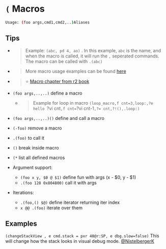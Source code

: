 <!-- TITLE: ( -->

#  `(` Macros
```sh
Usage: (foo args,cmd1,cmd2,..)Aliases
```
## Tips
  - > Example: `(abc, pd 4, ao)` . In this example, `abc` is the name, and when the macro is called, it will run the `,` seperated commands. The macro can be called with `.(abc)`

  - > More macro usage examples can be found [here](/home/misc/usage-examples#macros)

 - > ⭐ [Macro chapter from r2 book](https://radare.gitbooks.io/radare2book/content/scripting/macros.html)

- `(foo args,..,..)` define a macro
	- > Example for loop in macro `(loop_macro,f cnt=3,loop:,?e hello `?vi cnt`,f cnt=`?vi cnt-1`,?= cnt,?!(),.loop:)`
- `(foo args,..,..)()` define and call a macro
- `(-foo)` remove a macro
- `.(foo)` to call it
- `()` break inside macro
- `(*` list all defined macros
- Argument support:
  - `(foo x y, $0 @ $1)` define fun with args (x - $0, y - $1)
  - `.(foo 128 0x804800)` call it with args
- Iterations:
  - `.(foo,() $@)` define iterator returning iter index
  - `x @@ .(foo)` iterate over them

## Examples
`(changeStackView , e cmd.stack = pxr 40@r:SP, e dbg.slow=false)` This will change how the stack looks in visual debug mode. [@NistelbergerK](https://twitter.com/NistelbergerK)